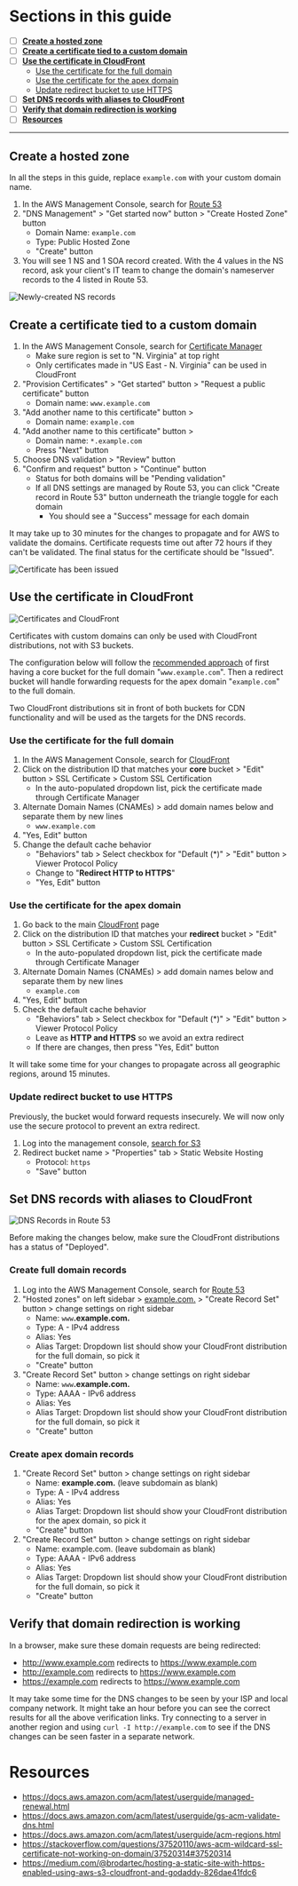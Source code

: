 # Sections in this guide
  - [ ] [**Create a hosted zone**](./Creating-a-SSL-TLS-Certificate-for-a-Custom-Domain.md#create-a-hosted-zone)
  - [ ] [**Create a certificate tied to a custom domain**](./Creating-a-SSL-TLS-Certificate-for-a-Custom-Domain.md#create-a-certificate-tied-to-a-custom-domain)
  - [ ] [**Use the certificate in CloudFront**](./Creating-a-SSL-TLS-Certificate-for-a-Custom-Domain.md#use-the-certificate-in-cloudfront)
    * [Use the certificate for the full domain](./Creating-a-SSL-TLS-Certificate-for-a-Custom-Domain.md#use-the-certificate-for-the-full-domain)
    * [Use the certificate for the apex domain](./Creating-a-SSL-TLS-Certificate-for-a-Custom-Domain.md#use-the-certificate-for-the-apex-domain)
    * [Update redirect bucket to use HTTPS](./Creating-a-SSL-TLS-Certificate-for-a-Custom-Domain.md#update-redirect-bucket-to-use-https)
  - [ ] [**Set DNS records with aliases to CloudFront**](./Creating-a-SSL-TLS-Certificate-for-a-Custom-Domain.md#set-dns-records-with-aliases-to-cloudfront)
  - [ ] [**Verify that domain redirection is working**](./Creating-a-SSL-TLS-Certificate-for-a-Custom-Domain.md#verify-that-domain-redirection-is-working)
  - [ ] [**Resources**](./Creating-a-SSL-TLS-Certificate-for-a-Custom-Domain.md#resources)

---

## Create a hosted zone
In all the steps in this guide, replace `example.com` with your custom domain name.

1. In the AWS Management Console, search for [Route 53](https://console.aws.amazon.com/route53/home?)
1. "DNS Management" > "Get started now" button > "Create Hosted Zone" button
    * Domain Name: `example.com`
    * Type: Public Hosted Zone
    * "Create" button
1. You will see 1 NS and 1 SOA record created. With the 4 values in the NS record, ask your client's IT team to change the domain's nameserver records to the 4 listed in Route 53.

![Newly-created NS records](../images/route-53-ns-records.png)

## Create a certificate tied to a custom domain
1. In the AWS Management Console, search for [Certificate Manager](https://console.aws.amazon.com/acm/home?region=us-east-1#/)
    * Make sure region is set to "N. Virginia" at top right
    * Only certificates made in "US East - N. Virginia" can be used in CloudFront
1. "Provision Certificates" > "Get started" button > "Request a public certificate" button
    * Domain name: `www.example.com`
1. "Add another name to this certificate" button >
    * Domain name: `example.com`
1. "Add another name to this certificate" button >
    * Domain name: `*.example.com`
    * Press "Next" button
1. Choose DNS validation > "Review" button
1. "Confirm and request" button > "Continue" button
    * Status for both domains will be "Pending validation"
    * If all DNS settings are managed by Route 53, you can click "Create record in Route 53" button underneath the triangle toggle for each domain
      * You should see a "Success" message for each domain

It may take up to 30 minutes for the changes to propagate and for AWS to validate the domains. Certificate requests time out after 72 hours if they can't be validated. The final status for the certificate should be "Issued".

![Certificate has been issued](../images/acm-certificate-issued.png)

## Use the certificate in CloudFront
![Certificates and CloudFront](../images/cloudfront.png)

Certificates with custom domains can only be used with CloudFront distributions, not with S3 buckets.

The configuration below will follow the [recommended approach](./Setting-Up-S3-for-Domain-Redirects.md#introduction) of first having a core bucket for the full domain "`www.example.com`". Then a redirect bucket will handle forwarding requests for the apex domain "`example.com`" to the full domain.

Two CloudFront distributions sit in front of both buckets for CDN functionality and will be used as the targets for the DNS records.

### Use the certificate for the full domain
1. In the AWS Management Console, search for [ CloudFront ](https://console.aws.amazon.com/cloudfront/home?#)
1. Click on the distribution ID that matches your **core** bucket > "Edit" button > SSL Certificate > Custom SSL Certification
    * In the auto-populated dropdown list, pick the certificate made through Certificate Manager
1. Alternate Domain Names (CNAMEs) > add domain names below and separate them by new lines
    * `www.example.com`
1. "Yes, Edit" button
1. Change the default cache behavior
    * "Behaviors" tab > Select checkbox for "Default (*)" > "Edit" button > Viewer Protocol Policy
    * Change to "**Redirect HTTP to HTTPS**"
    * "Yes, Edit" button

### Use the certificate for the apex domain
1. Go back to the main [CloudFront](https://console.aws.amazon.com/cloudfront/home?#) page
1. Click on the distribution ID that matches your **redirect** bucket > "Edit" button > SSL Certificate > Custom SSL Certification
    * In the auto-populated dropdown list, pick the certificate made through Certificate Manager
1. Alternate Domain Names (CNAMEs) > add domain names below and separate them by new lines
    * `example.com`
1. "Yes, Edit" button
1. Check the default cache behavior
    * "Behaviors" tab > Select checkbox for "Default (*)" > "Edit" button > Viewer Protocol Policy
    * Leave as **HTTP and HTTPS** so we avoid an extra redirect
    * If there are changes, then press "Yes, Edit" button

It will take some time for your changes to propagate across all geographic regions, around 15 minutes.

### Update redirect bucket to use HTTPS
Previously, the bucket would forward requests insecurely. We will now only use the secure protocol to prevent an extra redirect.
1. Log into the management console, [search for S3](https://console.aws.amazon.com/s3/home)
1. Redirect bucket name > "Properties" tab > Static Website Hosting
    * Protocol: `https`
    * "Save" button

## Set DNS records with aliases to CloudFront
![DNS Records in Route 53](../images/route-53-and-certificate-manager.png)

Before making the changes below, make sure the CloudFront distributions has a status of "Deployed".

### Create full domain records
1. Log into the AWS Management Console, search for [Route 53](https://console.aws.amazon.com/route53/home?#)
1. "Hosted zones" on left sidebar > [example.com.]() > "Create Record Set" button > change settings on right sidebar
    * Name: `www`**.example.com.**
    * Type: A - IPv4 address
    * Alias: Yes
    * Alias Target: Dropdown list should show your CloudFront distribution for the full domain, so pick it
    * "Create" button
1. "Create Record Set" button > change settings on right sidebar
    * Name: `www`**.example.com.**
    * Type: AAAA - IPv6 address
    * Alias: Yes
    * Alias Target: Dropdown list should show your CloudFront distribution for the full domain, so pick it
    * "Create" button

### Create apex domain records
1. "Create Record Set" button > change settings on right sidebar
    * Name: **example.com.** (leave subdomain as blank)
    * Type: A - IPv4 address
    * Alias: Yes
    * Alias Target: Dropdown list should show your CloudFront distribution for the apex domain, so pick it
    * "Create" button
1. "Create Record Set" button > change settings on right sidebar
    * Name: example.com. (leave subdomain as blank)
    * Type: AAAA - IPv6 address
    * Alias: Yes
    * Alias Target: Dropdown list should show your CloudFront distribution for the full domain, so pick it
    * "Create" button

## Verify that domain redirection is working
In a browser, make sure these domain requests are being redirected:
  * http://www.example.com redirects to https://www.example.com
  * http://example.com redirects to https://www.example.com
  * https://example.com redirects to https://www.example.com

It may take some time for the DNS changes to be seen by your ISP and local company network. It might take an hour before you can see the correct results for all the above verification links. Try connecting to a server in another region and using `curl -I http://example.com` to see if the DNS changes can be seen faster in a separate network.

# Resources
  * https://docs.aws.amazon.com/acm/latest/userguide/managed-renewal.html
  * https://docs.aws.amazon.com/acm/latest/userguide/gs-acm-validate-dns.html
  * https://docs.aws.amazon.com/acm/latest/userguide/acm-regions.html
  * https://stackoverflow.com/questions/37520110/aws-acm-wildcard-ssl-certificate-not-working-on-domain/37520314#37520314
  * https://medium.com/@brodartec/hosting-a-static-site-with-https-enabled-using-aws-s3-cloudfront-and-godaddy-826dae41fdc6

